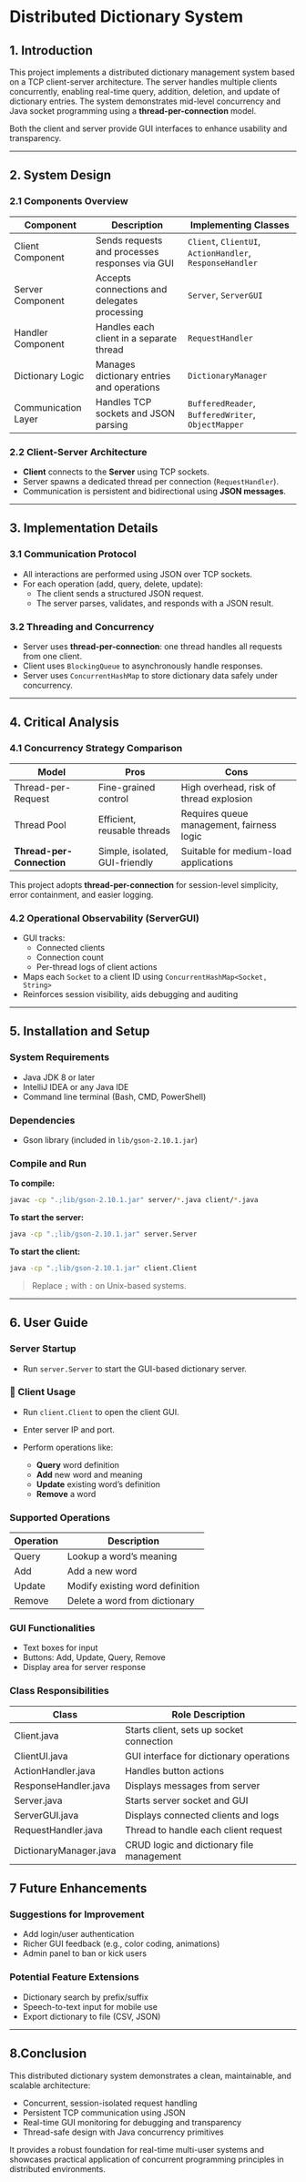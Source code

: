 # Distributed Dictionary System

## 1. Introduction

This project implements a distributed dictionary management system based on a TCP client-server architecture. The server handles multiple clients concurrently, enabling real-time query, addition, deletion, and update of dictionary entries. The system demonstrates mid-level concurrency and Java socket programming using a **thread-per-connection** model.

Both the client and server provide GUI interfaces to enhance usability and transparency.

---

## 2. System Design

### 2.1 Components Overview

| Component            | Description                                             | Implementing Classes                                     |
|----------------------|---------------------------------------------------------|-----------------------------------------------------------|
| Client Component     | Sends requests and processes responses via GUI         | `Client`, `ClientUI`, `ActionHandler`, `ResponseHandler`  |
| Server Component     | Accepts connections and delegates processing           | `Server`, `ServerGUI`                                     |
| Handler Component    | Handles each client in a separate thread               | `RequestHandler`                                          |
| Dictionary Logic     | Manages dictionary entries and operations              | `DictionaryManager`                                       |
| Communication Layer  | Handles TCP sockets and JSON parsing                   | `BufferedReader`, `BufferedWriter`, `ObjectMapper`        |

### 2.2 Client-Server Architecture

- **Client** connects to the **Server** using TCP sockets.
- Server spawns a dedicated thread per connection (`RequestHandler`).
- Communication is persistent and bidirectional using **JSON messages**.

---

## 3. Implementation Details

### 3.1 Communication Protocol

- All interactions are performed using JSON over TCP sockets.
- For each operation (add, query, delete, update):
    - The client sends a structured JSON request.
    - The server parses, validates, and responds with a JSON result.

### 3.2 Threading and Concurrency

- Server uses **thread-per-connection**: one thread handles all requests from one client.
- Client uses `BlockingQueue` to asynchronously handle responses.
- Server uses `ConcurrentHashMap` to store dictionary data safely under concurrency.

---

## 4. Critical Analysis

### 4.1 Concurrency Strategy Comparison

| Model                 | Pros                                   | Cons                                      |
|----------------------|----------------------------------------|-------------------------------------------|
| Thread-per-Request   | Fine-grained control                   | High overhead, risk of thread explosion   |
| Thread Pool          | Efficient, reusable threads            | Requires queue management, fairness logic |
| **Thread-per-Connection** | Simple, isolated, GUI-friendly       | Suitable for medium-load applications     |

This project adopts **thread-per-connection** for session-level simplicity, error containment, and easier logging.

### 4.2 Operational Observability (ServerGUI)

- GUI tracks:
    - Connected clients
    - Connection count
    - Per-thread logs of client actions
- Maps each `Socket` to a client ID using `ConcurrentHashMap<Socket, String>`
- Reinforces session visibility, aids debugging and auditing

---

## 5. Installation and Setup

### System Requirements

* Java JDK 8 or later
* IntelliJ IDEA or any Java IDE
* Command line terminal (Bash, CMD, PowerShell)

###  Dependencies

* Gson library (included in `lib/gson-2.10.1.jar`)

###  Compile and Run

**To compile:**

```bash
javac -cp ".;lib/gson-2.10.1.jar" server/*.java client/*.java
```

**To start the server:**

```bash
java -cp ".;lib/gson-2.10.1.jar" server.Server
```

**To start the client:**

```bash
java -cp ".;lib/gson-2.10.1.jar" client.Client
```

> Replace `;` with `:` on Unix-based systems.

---
## 6. User Guide

###  Server Startup

* Run `server.Server` to start the GUI-based dictionary server.

### 👤 Client Usage

* Run `client.Client` to open the client GUI.
* Enter server IP and port.
* Perform operations like:

  * **Query** word definition
  * **Add** new word and meaning
  * **Update** existing word’s definition
  * **Remove** a word

###  Supported Operations

| Operation | Description                     |
| --------- | ------------------------------- |
| Query     | Lookup a word’s meaning         |
| Add       | Add a new word                  |
| Update    | Modify existing word definition |
| Remove    | Delete a word from dictionary   |


###  GUI Functionalities

* Text boxes for input
* Buttons: Add, Update, Query, Remove
* Display area for server response

###  Class Responsibilities

| Class                  | Role Description                          |
| ---------------------- | ----------------------------------------- |
| Client.java            | Starts client, sets up socket connection  |
| ClientUI.java          | GUI interface for dictionary operations   |
| ActionHandler.java     | Handles button actions                    |
| ResponseHandler.java   | Displays messages from server             |
| Server.java            | Starts server socket and GUI              |
| ServerGUI.java         | Displays connected clients and logs       |
| RequestHandler.java    | Thread to handle each client request      |
| DictionaryManager.java | CRUD logic and dictionary file management |

## 7 Future Enhancements

###  Suggestions for Improvement

* Add login/user authentication
* Richer GUI feedback (e.g., color coding, animations)
* Admin panel to ban or kick users

###  Potential Feature Extensions

* Dictionary search by prefix/suffix
* Speech-to-text input for mobile use
* Export dictionary to file (CSV, JSON)
---
## 8.Conclusion

This distributed dictionary system demonstrates a clean, maintainable, and scalable architecture:

- Concurrent, session-isolated request handling
- Persistent TCP communication using JSON
- Real-time GUI monitoring for debugging and transparency
- Thread-safe design with Java concurrency primitives

It provides a robust foundation for real-time multi-user systems and showcases practical application of concurrent programming principles in distributed environments.
